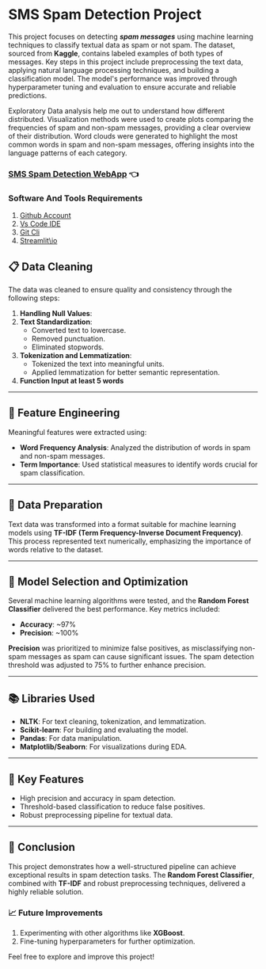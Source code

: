 # SMS Spam Detection Project

This project focuses on detecting ***spam messages*** using machine learning techniques to classify textual data as spam or not spam. The dataset, sourced from **Kaggle**, contains labeled examples of both types of messages. Key steps in this project include preprocessing the text data, applying natural language processing techniques, and building a classification model. The model's performance was improved through hyperparameter tuning and evaluation to ensure accurate and reliable predictions.

 
Exploratory Data analysis help me out to understand how different distributed. Visualization methods were used to create plots comparing the frequencies of spam and non-spam messages, providing a clear overview of their distribution. Word clouds were generated to highlight the most common words in spam and non-spam messages, offering insights into the language patterns of each category.

### [**SMS Spam Detection WebApp**](https://messsagespamdetector.streamlit.app/) 👈
### Software And Tools Requirements
1. [Github Account](https:\\github.com)
2. [Vs Code IDE](https:\\code.visualstudio.com)
3. [Git Cli](https:https://git-scm.com/downloads)
4. [Streamlit\io](https://docs.streamlit.io/)


## 📋 Data Cleaning

The data was cleaned to ensure quality and consistency through the following steps:

1. **Handling Null Values**:
2. **Text Standardization**: 
   - Converted text to lowercase.
   - Removed punctuation.
   - Eliminated stopwords.
3. **Tokenization and Lemmatization**:
   - Tokenized the text into meaningful units.
   - Applied lemmatization for better semantic representation.
4. **Function Input at least 5 words** 

---

## 🔧 Feature Engineering
Meaningful features were extracted using:

- **Word Frequency Analysis**: Analyzed the distribution of words in spam and non-spam messages.
- **Term Importance**: Used statistical measures to identify words crucial for spam classification.

---

## 🔄 Data Preparation

Text data was transformed into a format suitable for machine learning models using **TF-IDF (Term Frequency-Inverse Document Frequency)**. This process represented text numerically, emphasizing the importance of words relative to the dataset.

---

## 🧪 Model Selection and Optimization

Several machine learning algorithms were tested, and the **Random Forest Classifier** delivered the best performance. Key metrics included:

- **Accuracy**: ~97%
- **Precision**: ~100%

**Precision** was prioritized to minimize false positives, as misclassifying non-spam messages as spam can cause significant issues. The spam detection threshold was adjusted to 75% to further enhance precision.

---

## 📚 Libraries Used

- **NLTK**: For text cleaning, tokenization, and lemmatization.
- **Scikit-learn**: For building and evaluating the model.
- **Pandas**: For data manipulation.
- **Matplotlib/Seaborn**: For visualizations during EDA.

---

## 🚀 Key Features

- High precision and accuracy in spam detection.
- Threshold-based classification to reduce false positives.
- Robust preprocessing pipeline for textual data.

---

## 🏁 Conclusion

This project demonstrates how a well-structured pipeline can achieve exceptional results in spam detection tasks. The **Random Forest Classifier**, combined with **TF-IDF** and robust preprocessing techniques, delivered a highly reliable solution.

### 📈 Future Improvements

1. Experimenting with other algorithms like **XGBoost**.
2. Fine-tuning hyperparameters for further optimization.

Feel free to explore and improve this project!
